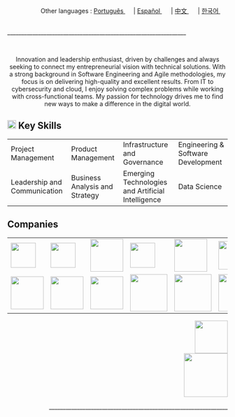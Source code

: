 <div align="right">
   Other languages : <a href="https://github.com/LlynS2/LLYNS2/tree/Português" target="_blank">Português <img src="https://github.com/user-attachments/assets/fa0289cd-3feb-4b62-a6b5-19d80a95a50c" width="15"></a> | <a href="https://github.com/LlynS2/LLYNS2/tree/Español" target="_blank">Español <img src="https://github.com/user-attachments/assets/0a4eb85c-cd21-43fc-bd98-7c1042f7b08e" width="17"></a> | <a href="https://github.com/LlynS2/LLYNS2/tree/中文" target="_blank">中文 <img src="https://github.com/user-attachments/assets/e3939437-846c-452f-b2a8-ec4dc394d7d9" width="17"></a> | <a href="https://github.com/LlynS2/LLYNS2/tree/한국어" target="_blank">한국어 <img src="https://github.com/user-attachments/assets/5f6886c4-4a79-49b7-b33c-053e1b7ba8c4" width="17"></a>
</div><br>
<p>________________________________________________________________</p><br>

<div>
  <p align="center">Innovation and leadership enthusiast, driven by challenges and always seeking to connect my entrepreneurial vision with technical solutions. With a strong background in Software Engineering and Agile methodologies, my focus is on delivering high-quality and excellent results. 
     From IT to cybersecurity and cloud, I enjoy solving complex problems while working with cross-functional teams. My passion for technology drives me to find new ways to make a difference in the digital world.</p>
  <h2><img src="https://github.com/user-attachments/assets/16197bf7-21e8-4029-a37a-1a3c88a1c624" width="20"> Key Skills</h2>  
    <table>
        <tbody>
            <tr><td>Project Management</td><td>Product Management</td><td>Infrastructure and Governance</td><td>Engineering & Software Development</td></tr>
            <tr><td>Leadership and Communication</td><td>Business Analysis and Strategy</td><td>Emerging Technologies and Artificial Intelligence</td><td>Data Science</td></tr>
        </tbody>
    </table>
</div>
<div>
  <h2>Companies</h2>
  <table>
    <tbody>
      <tr>
        <td><img src="https://github.com/user-attachments/assets/25d8d17c-e721-4885-a8b9-c41ed10bbacf" width="57"></td>
        <td><img src="https://github.com/user-attachments/assets/8f6553f2-6de7-4f5c-bd7c-a4e1ded3f6a7" width="57"></td>
        <td><img src="https://github.com/user-attachments/assets/371788ba-379a-464f-980e-3265221fcca8" width="75"></td>
        <td><img src="https://github.com/user-attachments/assets/ec8dcdc6-f30c-4276-a032-da2fb459908e" width="57"></td>
        <td><img src="https://github.com/user-attachments/assets/4d043c02-2fb4-4042-a2c4-41219c214373" width="75"></td>
        <td><img src="https://github.com/user-attachments/assets/96987f7c-8781-4664-a089-b25485e197f5" width="65"></td>
        <td><img src="https://github.com/user-attachments/assets/41616e29-7bff-4bae-8523-684ff3dd9ca1" width="65"></td>
      </tr>
      <tr>
        <td><img src="https://github.com/user-attachments/assets/5841fa53-601e-46d4-b875-1efcf8652d08" width="75"></td>
        <td><img src="https://github.com/user-attachments/assets/c1e293ac-75d0-41d6-9143-d09715e89830" width="75"></td>
        <td><img src="https://github.com/user-attachments/assets/44f293f0-c32c-42e8-a3f2-a6f692ccc408" width="75"></td>
        <td><img src="https://github.com/user-attachments/assets/874b4429-14cf-414e-9a84-82b1a3e5740a" width="85"></td>
        <td><img src="https://github.com/user-attachments/assets/fd28537e-69e3-4a1a-8b56-e2658d3835bb" width="85"></td>
        <td><img src="https://github.com/user-attachments/assets/f0b68583-1b7d-44c6-bbc4-7f8aeda99b3b" width="85"></td>
        <td><img src="https://github.com/user-attachments/assets/3522fb81-f51e-4fa3-95af-ac55822636b0" width="85"></td>
      </tr>
    </tbody>
  </table>
</div>
<div align="right">
    <img src="https://github.com/user-attachments/assets/d9518f71-5305-45e2-b37e-b88b10870fd5" width="75"><br>
    <img src="https://github.com/user-attachments/assets/263ef797-0dff-4f87-85d4-879835c04883" width="100">
</div>

<p align="right">________________________________________________________________</p><br>
